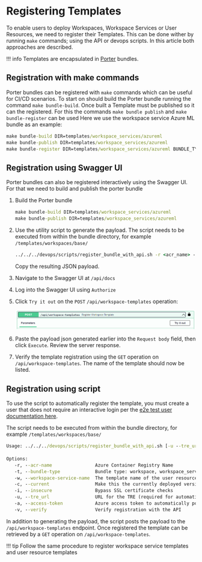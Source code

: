 # Registering Templates

To enable users to deploy Workspaces, Workspace Services or User Resources, we need to register their Templates. This can be done wither by running `make` commands; using the API or devops scripts. In this article both approaches are described.

!!! info
    Templates are encapsulated in [Porter](https://porter.sh) bundles.

## Registration with make commands

Porter bundles can be registered with `make` commands which can be useful for CI/CD scenarios. To start on should build the Porter bundle running the command `make bundle-build`. Once built a Template must be published so it can the registered. For this the commands `make bundle publish` and `make bundle-register` can be used Here we use the workspace service Azure ML bundle as an example:

```cmd
make bundle-build DIR=templates/workspace_services/azureml
make bundle-publish DIR=templates/workspace_services/azureml
make bundle-register DIR=templates/workspace_services/azureml BUNDLE_TYPE=workspace_service
```

## Registration using Swagger UI

Porter bundles can also be registered interactively using the Swagger UI. For that we need to build and publish the porter bundle  

1. Build the Porter bundle

   ```cmd
   make bundle-build DIR=templates/workspace_services/azureml
   make bundle-publish DIR=templates/workspace_services/azureml
   ```

1. Use the utility script to generate the payload. The script needs to be executed from within the bundle directory, for example `/templates/workspaces/base/`

   ```cmd
   ../../../devops/scripts/register_bundle_with_api.sh -r <acr_name> -i -t workspace
   ```

   Copy the resulting JSON payload.

1. Navigate to the Swagger UI at `/api/docs`
1. Log into the Swagger UI using `Authorize`
1. Click `Try it out` on the `POST` `/api/workspace-templates` operation:

    ![Post Workspace Template](../assets/post-template.png)

1. Paste the payload json generated earlier into the `Request body` field, then click `Execute`. Review the server response.
1. Verify the template registration using the `GET` operation on `/api/workspace-templates`. The name of the template should now be listed.

## Registration using script

To use the script to automatically register the template, you must create a user that does not require an interactive login per the [e2e test user documentation here](../tre-admins/auth.md#tre-e2e-test).

The script needs to be executed from within the bundle directory, for example `/templates/workspaces/base/`

```cmd
Usage: ../../../devops/scripts/register_bundle_with_api.sh [-u --tre_url]  [-c --current] [-i --insecure]

Options:
   -r, --acr-name                Azure Container Registry Name
   -t, --bundle-type             Bundle type: workspace, workspace_service, user_resource or shared_service
   -w, --workspace-service-name  The template name of the user resource (if registering a user_resource)
   -c, --current                 Make this the currently deployed version of this template
   -i, --insecure                Bypass SSL certificate checks
   -u, --tre_url                 URL for the TRE (required for automatic registration)
   -a, --access-token            Azure access token to automatically post to the API (required for automatic registration)
   -v, --verify                  Verify registration with the API
```

In addition to generating the payload, the script posts the payload to the `/api/workspace-templates` endpoint. Once registered the template can be retrieved by a `GET` operation on `/api/workspace-templates`.

!!! tip
    Follow the same procedure to register workspace service templates and user resource templates
